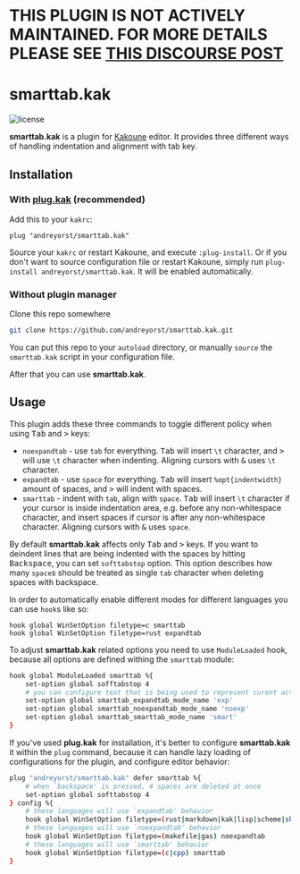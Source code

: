 # THIS PLUGIN IS NOT ACTIVELY MAINTAINED. FOR MORE DETAILS PLEASE SEE [THIS DISCOURSE POST](https://discuss.kakoune.com/t/maintainance-warning-and-request)

# smarttab.kak
![license](https://img.shields.io/github/license/andreyorst/smarttab.kak.svg)

**smarttab.kak** is a plugin for [Kakoune](https://github.com/mawww/kakoune) editor.
It provides three different ways of handling indentation and alignment with tab key.

## Installation

### With [plug.kak](https://github.com/andreyorst/plug.kak) (recommended)
Add this to your `kakrc`:
```kak
plug "andreyorst/smarttab.kak"
```
Source your `kakrc` or restart Kakoune, and execute `:plug-install`. Or if you don't want
to source configuration file or restart Kakoune, simply run `plug-install andreyorst/smarttab.kak`.
It will be enabled automatically.

### Without plugin manager

Clone this repo somewhere
```sh
git clone https://github.com/andreyorst/smarttab.kak.git
```

You can put this repo to your `autoload` directory, or manually `source` the `smarttab.kak` script in your configuration file.

After that you can use **smarttab.kak**.

## Usage

This plugin adds these three commands to toggle different policy when using <kbd>Tab</kbd> and <kbd>></kbd> keys:
* `noexpandtab` - use `tab` for everything.
  <kbd>Tab</kbd> will insert `\t` character, and <kbd>></kbd> will use `\t` character when indenting.
  Aligning cursors with <kbd>&</kbd> uses `\t` character.
* `expandtab` - use `space` for everything.
  <kbd>Tab</kbd> will insert `%opt{indentwidth}` amount of spaces, and <kbd>></kbd> will indent with spaces.
* `smarttab` - indent with `tab`, align with `space`.
  <kbd>Tab</kbd> will insert `\t` character if your cursor is inside indentation area, e.g. before any
  non-whitespace character, and insert spaces if cursor is after any non-whitespace character. Aligning
  cursors with <kbd>&</kbd> uses `space`.

By default **smarttab.kak** affects only <kbd>Tab</kbd> and <kbd>></kbd> keys. If you want to deindent
lines that are being indented with the spaces by hitting <kbd>Backspace</kbd>, you can set `softtabstop`
option. This option describes how many `space`s should be treated as single `tab` character when deleting
spaces with backspace.

In order to automatically enable different modes for different languages you can use `hook`s like so:

```kak
hook global WinSetOption filetype=c smarttab
hook global WinSetOption filetype=rust expandtab
```

To adjust **smarttab.kak** related options you need to use `ModuleLoaded` hook,
because all options are defined withing the `smarttab` module:

```sh
hook global ModuleLoaded smarttab %{
    set-option global sofftabstop 4
    # you can configure text that is being used to represent curent active mode
    set-option global smarttab_expandtab_mode_name 'exp'
    set-option global smarttab_noexpandtab_mode_name 'noexp'
    set-option global smarttab_smarttab_mode_name 'smart'
}
```

If you've used **plug.kak** for installation, it's better to configure
**smarttab.kak** it within the `plug` command, because it can handle lazy
loading of configurations for the plugin, and configure editor behavior:

```sh
plug "andreyorst/smarttab.kak" defer smarttab %{
    # when `backspace' is pressed, 4 spaces are deleted at once
    set-option global softtabstop 4
} config %{
    # these languages will use `expandtab' behavior
    hook global WinSetOption filetype=(rust|markdown|kak|lisp|scheme|sh|perl) expandtab
    # these languages will use `noexpandtab' behavior
    hook global WinSetOption filetype=(makefile|gas) noexpandtab
    # these languages will use `smarttab' behavior
    hook global WinSetOption filetype=(c|cpp) smarttab
}
```
